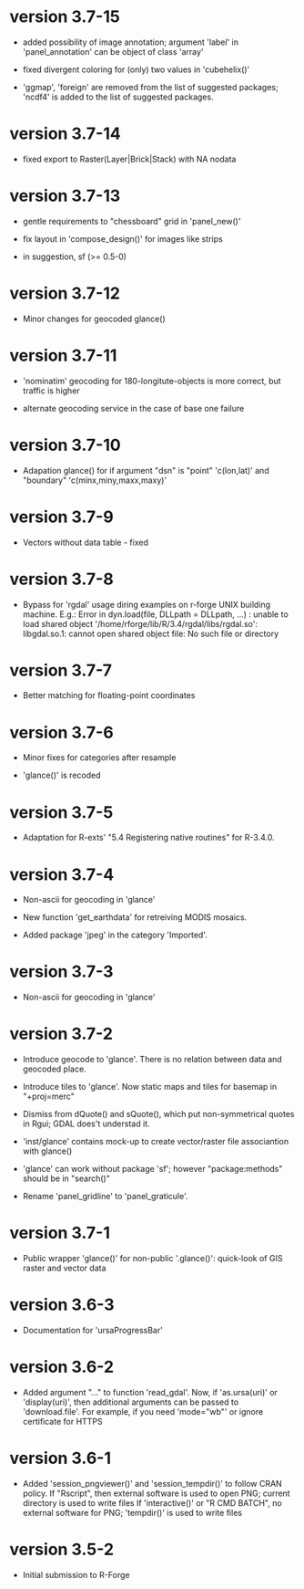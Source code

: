 # version 3.7-15

* added possibility of image annotation;
  argument 'label' in 'panel_annotation' can be object of class 'array'

* fixed divergent coloring for (only) two values in 'cubehelix()'

* 'ggmap', 'foreign' are removed from the list of suggested packages;
  'ncdf4' is added to the list of suggested packages.

# version 3.7-14

* fixed export to Raster(Layer|Brick|Stack) with NA nodata

# version 3.7-13

* gentle requirements to "chessboard" grid in 'panel_new()'

* fix layout in 'compose_design()' for images like strips

* in suggestion, sf (>= 0.5-0)

# version 3.7-12

* Minor changes for geocoded glance()

# version 3.7-11

* 'nominatim' geocoding for 180-longitute-objects is more correct,
  but traffic is higher

* alternate geocoding service in the case of base one failure

# version 3.7-10

* Adapation glance() for if argument "dsn" is "point" 'c(lon,lat)' and
  "boundary" 'c(minx,miny,maxx,maxy)'

# version 3.7-9

* Vectors without data table - fixed

# version 3.7-8

* Bypass for 'rgdal' usage diring examples on r-forge UNIX building machine.
  E.g.:
  Error in dyn.load(file, DLLpath = DLLpath, ...) : 
  unable to load shared object '/home/rforge/lib/R/3.4/rgdal/libs/rgdal.so':
  libgdal.so.1: cannot open shared object file: No such file or directory

# version 3.7-7

* Better matching for floating-point coordinates

# version 3.7-6

* Minor fixes for categories after resample

* 'glance()' is recoded

# version 3.7-5

* Adaptation for R-exts' "5.4 Registering native routines" for R-3.4.0.

# version 3.7-4

* Non-ascii for geocoding in 'glance'

* New function 'get_earthdata' for retreiving MODIS mosaics.

* Added package 'jpeg' in the category 'Imported'.

# version 3.7-3

* Non-ascii for geocoding in 'glance'

# version 3.7-2

* Introduce geocode to 'glance'. There is no relation between data and geocoded place.

* Introduce tiles to 'glance'. Now static maps and tiles for basemap in "+proj=merc"

* Dismiss from dQuote() and sQuote(), which put non-symmetrical quotes in Rgui;
   GDAL does't understad it.

* 'inst/glance' contains mock-up to create vector/raster file associantion with glance()

* 'glance' can work without package 'sf'; however "package:methods" should be in "search()"

* Rename 'panel_gridline' to 'panel_graticule'.

# version 3.7-1

* Public wrapper 'glance()' for non-public '.glance()':
     quick-look of GIS raster and vector data

# version 3.6-3

* Documentation for 'ursaProgressBar'

# version 3.6-2

* Added argument "..." to function 'read_gdal'.
      Now, if 'as.ursa(uri)' or 'display(uri)',
           then additional arguments can be passed to 'download.file'.
      For example, if you need 'mode="wb"' or ignore certificate for HTTPS

# version 3.6-1

* Added 'session_pngviewer()' and 'session_tempdir()' to follow CRAN policy.
     If "Rscript", then external software is used to open PNG;
        current directory is used to write files
     If 'interactive()' or "R CMD BATCH", no external software for PNG;
        'tempdir()' is used to write files

# version 3.5-2

* Initial submission to R-Forge
